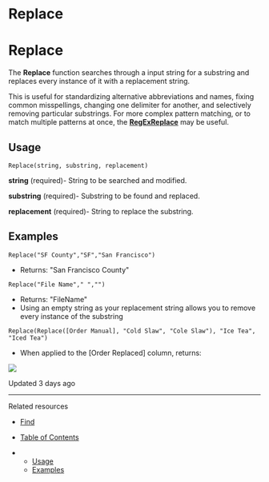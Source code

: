 # Replace

# Replace

The **Replace** function searches through a input string for a substring and replaces every instance of it with a replacement string.

This is useful for standardizing alternative abbreviations and names, fixing common misspellings, changing one delimiter for another, and selectively removing particular substrings. For more complex pattern matching, or to match multiple patterns at once, the **[RegExReplace](/docs/regexreplace)** may be useful.

## Usage

```
Replace(string, substring, replacement)
```

**string** (required)- String to be searched and modified.

**substring** (required)- Substring to be found and replaced.

**replacement** (required)- String to replace the substring.

## Examples

```
Replace("SF County","SF","San Francisco")
```

* Returns: "San Francisco County"

`Replace("File Name"," ","")`

* Returns: "FileName"
* Using an empty string as your replacement string allows you to remove every instance of the substring

```
Replace(Replace([Order Manual], "Cold Slaw", "Cole Slaw"), "Ice Tea", "Iced Tea")
```

* When applied to the [Order Replaced] column, returns:

![](https://files.readme.io/1d204b7-mceclip0.png)

Updated 3 days ago

---

Related resources

* [Find](/docs/find)

* [Table of Contents](#)
* + [Usage](#usage)
  + [Examples](#examples)